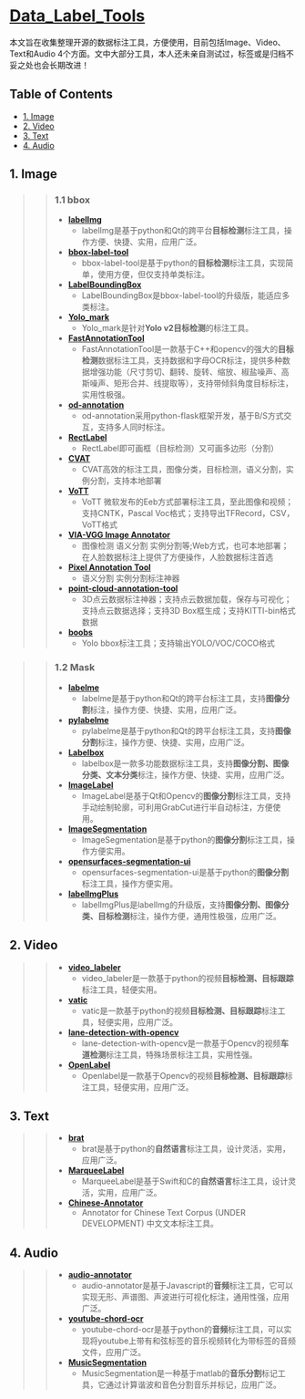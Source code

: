 # [Data_Label_Tools](https://github.com/mingx9527/Data_Label_Tools)
本文旨在收集整理开源的数据标注工具，方便使用，目前包括Image、Video、Text和Audio 4个方面。文中大部分工具，本人还未亲自测试过，标签或是归档不妥之处也会长期改进！

## Table of Contents
- [1. Image](#Image)
- [2. Video](#Video)
- [3. Text](#Text)
- [4. Audio](#Audio)

## <a name="Image"></a>1. Image
>> ### 1.1 bbox
>> - **[labelImg](https://github.com/tzutalin/labelImg)**
>>      * labelImg是基于python和Qt的跨平台**目标检测**标注工具，操作方便、快捷、实用，应用广泛。
>> - **[bbox-label-tool](https://github.com/puzzledqs/BBox-Label-Tool)**
>>      * bbox-label-tool是基于python的**目标检测**标注工具，实现简单，使用方便，但仅支持单类标注。 
>> - **[LabelBoundingBox](https://github.com/hjptriplebee/LabelBoundingBox)**
>>      * LabelBoundingBox是bbox-label-tool的升级版，能适应多类标注。
>> - **[Yolo_mark](https://github.com/AlexeyAB/Yolo_mark)**
>>      * Yolo_mark是针对**Yolo v2目标检测**的标注工具。
>> - **[FastAnnotationTool](https://github.com/christopher5106/FastAnnotationTool)**
>>      * FastAnnotationTool是一款基于C++和opencv的强大的**目标检测**数据标注工具，支持数据和字母OCR标注，提供多种数据增强功能（尺寸剪切、翻转、旋转、缩放、椒盐噪声、高斯噪声、矩形合并、线提取等），支持带倾斜角度目标标注，实用性极强。
>> - **[od-annotation](https://github.com/hzylmf/od-annotation)**
>>      * od-annotation采用python-flask框架开发，基于B/S方式交互，支持多人同时标注。
>> - **[RectLabel](https://rectlabel.com/)**
>>      * RectLabel即可画框（目标检测）又可画多边形（分割）
>> - **[CVAT](https://github.com/opencv/cvat)**
>>      * CVAT高效的标注工具，图像分类，目标检测，语义分割，实例分割，支持本地部署
>> - **[VoTT](https://github.com/microsoft/VoTT)**
>>      * VoTT 微软发布的Eeb方式部署标注工具，至此图像和视频；支持CNTK，Pascal Voc格式；支持导出TFRecord，CSV，VoTT格式
>> - **[VIA-VGG Image Annotator](http://www.robots.ox.ac.uk/~vgg/software/via/)**
>>      * 图像检测 语义分割 实例分割等;Web方式，也可本地部署；在人脸数据标注上提供了方便操作，人脸数据标注首选 
>> - **[Pixel Annotation Tool](https://github.com/abreheret/PixelAnnotationTool)**
>>      * 语义分割 实例分割标注神器
>> - **[point-cloud-annotation-tool](https://github.com/springzfx/point-cloud-annotation-tool)**
>>      * 3D点云数据标注神器；支持点云数据加载，保存与可视化；支持点云数据选择；支持3D Box框生成；支持KITTI-bin格式数据
>> - **[boobs](https://github.com/drainingsun/boobs)**
>>      * Yolo bbox标注工具；支持输出YOLO/VOC/COCO格式

>> ### 1.2 Mask
>> - **[labelme](https://github.com/wkentaro/labelme)**
>>      * labelme是基于python和Qt的跨平台标注工具，支持**图像分割**标注，操作方便、快捷、实用，应用广泛。
>> - **[pylabelme](https://github.com/wkentaro/labelme)**
>>      * pylabelme是基于python和Qt的跨平台标注工具，支持**图像分割**标注，操作方便、快捷、实用，应用广泛。
>> - **[Labelbox](https://github.com/Labelbox/Labelbox)**
>>      * labelbox是一款多功能数据标注工具，支持**图像分割、图像分类、文本分类**标注，操作方便、快捷、实用，应用广泛。
>> - **[ImageLabel](https://github.com/lanbing510/ImageLabel)**
>>      * ImageLabel是基于Qt和Opencv的**图像分割**标注工具，支持手动绘制轮廓，可利用GrabCut进行半自动标注，方便使用。
>> - **[ImageSegmentation](https://github.com/AKSHAYUBHAT/ImageSegmentation)**
>>      * ImageSegmentation是基于python的**图像分割**标注工具，操作方便实用。
>> - **[opensurfaces-segmentation-ui](https://github.com/seanbell/opensurfaces-segmentation-ui)**
>>      * opensurfaces-segmentation-ui是基于python的**图像分割**标注工具，操作方便实用。
>> - **[labelImgPlus](https://github.com/lzx1413/labelImgPlus)**
>>      * labelImgPlus是labelImg的升级版，支持**图像分割、图像分类、目标检测**标注，操作方便，通用性极强，应用广泛。

## <a name="Video"></a>2. Video
>> - **[video_labeler](https://github.com/hahnyuan/video_labeler)**
>>      * video_labeler是一款基于python的视频**目标检测、目标跟踪**标注工具，轻便实用。
>> - **[vatic](https://github.com/cvondrick/vatic)**
>>      * vatic是一款基于python的视频**目标检测、目标跟踪**标注工具，轻便实用，应用广泛。
>> - **[lane-detection-with-opencv](https://github.com/ckirksey3/lane-detection-with-opencv)**
>>      * lane-detection-with-opencv是一款基于Opencv的视频**车道检测**标注工具，特殊场景标注工具，实用性强。
>> - **[OpenLabel](https://github.com/liushu1231/OpenLabel)**
>>      * Openlabel是一款基于Opencv的视频**目标检测、目标跟踪**标注工具，轻便实用，应用广泛。

## <a name="Text"></a>3. Text
>> - **[brat](https://github.com/nlplab/brat)**
>>      * brat是基于python的**自然语言**标注工具，设计灵活，实用，应用广泛。
>> - **[MarqueeLabel](https://github.com/cbpowell/MarqueeLabel)**
>>      * MarqueeLabel是基于Swift和C的**自然语言**标注工具，设计灵活，实用，应用广泛。
>> - **[Chinese-Annotator](https://github.com/deepwel/Chinese-Annotator)**
>>      * Annotator for Chinese Text Corpus (UNDER DEVELOPMENT) 中文文本标注工具。

## <a name="Audio"></a>4. Audio
>> - **[audio-annotator](https://github.com/CrowdCurio/audio-annotator)**
>>      * audio-annotator是基于Javascript的**音频**标注工具，它可以实现无形、声谱图、声波进行可视化标注，通用性强，应用广泛。
>> - **[youtube-chord-ocr](https://github.com/henridwyer/youtube-chord-ocr)**
>>      * youtube-chord-ocr是基于python的**音频**标注工具，可以实现将youtube上带有和弦标签的音乐视频转化为带标签的音频文件，应用广泛。
>> - **[MusicSegmentation](https://github.com/torogmw/MusicSegmentation)**
>>      * MusicSegmentation是一种基于matlab的**音乐分割**标记工具，它通过计算谐波和音色分割音乐并标记，应用广泛。
